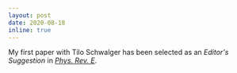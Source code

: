 ```yaml
---
layout: post
date: 2020-08-18 
inline: true
---
```


My first paper with Tilo Schwalger has been selected as an _Editor's Suggestion_ in [_Phys. Rev. E_](https://journals.aps.org/pre/abstract/10.1103/PhysRevE.102.022407).
